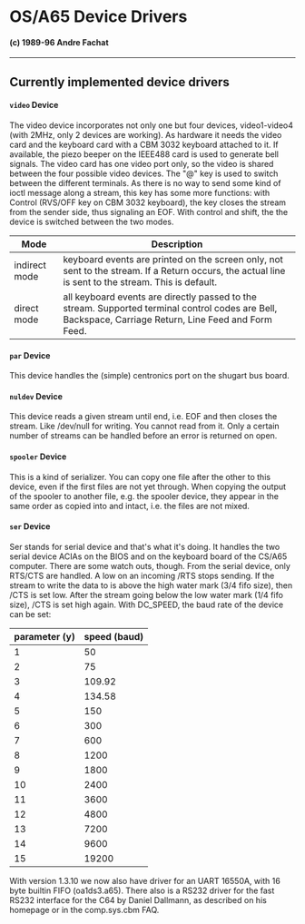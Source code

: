 #  OS/A65 Device Drivers
#### (c) 1989-96 Andre Fachat

* * *

## Currently implemented device drivers

#### `video` Device

The video device incorporates not only one but four devices, video1-video4
(with 2MHz, only 2 devices are working). As hardware it needs the video card
and the keyboard card with a CBM 3032 keyboard attached to it. If available,
the piezo beeper on the IEEE488 card is used to generate bell signals.
The video card has one video port only, so the video is shared between the
four possible video devices. The "@" key is used to switch between the
different terminals. As there is no way to send some kind of ioctl message
along a stream, this key has some more functions: with Control (RVS/OFF key on
CBM 3032 keyboard), the key closes the stream from the sender side, thus
signaling an EOF. With control and shift, the the device is switched between
the two modes.

 Mode             |  Description
------------------|-----------------
  indirect mode   |  keyboard events are printed on the screen only, not sent to the stream. If a Return occurs, the actual line is sent to the stream. This is default.
  direct mode     |  all keyboard events are directly passed to the stream. Supported terminal control codes are Bell, Backspace, Carriage Return, Line Feed and Form Feed.

#### `par` Device

This device handles the (simple) centronics port on the shugart bus board.

#### `nuldev` Device

This device reads a given stream until end, i.e. EOF and then closes the
stream. Like /dev/null for writing. You cannot read from it. Only a certain
number of streams can be handled before an error is returned on open.

#### `spooler` Device

This is a kind of serializer. You can copy one file after the other to this
device, even if the first files are not yet through. When copying the output
of the spooler to another file, e.g. the spooler device, they appear in the
same order as copied into and intact, i.e. the files are not mixed.

#### `ser` Device

Ser stands for serial device and that's what it's doing. It handles the two
serial device ACIAs on the BIOS and on the keyboard board of the CS/A65
computer. There are some watch outs, though. From the serial device, only
RTS/CTS are handled. A low on an incoming /RTS stops sending. If the stream to
write the data to is above the high water mark (3/4 fifo size), then /CTS is
set low. After the stream going below the low water mark (1/4 fifo size), /CTS
is set high again.
With DC_SPEED, the baud rate of the device can be set:

parameter (y) |  speed (baud)
--------------|--------------
 1            |  50
 2            |  75
 3            |  109.92
 4            |  134.58
 5            |  150
 6            |  300
 7            |  600
 8            |  1200
 9            |  1800
 10           |  2400
 11           |  3600
 12           |  4800
 13           |  7200
 14           |  9600
 15           |  19200

With version 1.3.10 we now also have driver for an UART 16550A, with 16 byte
builtin FIFO (oa1ds3.a65). There also is a RS232 driver for the fast RS232
interface for the C64 by Daniel Dallmann, as described on his homepage or in
the comp.sys.cbm FAQ.

